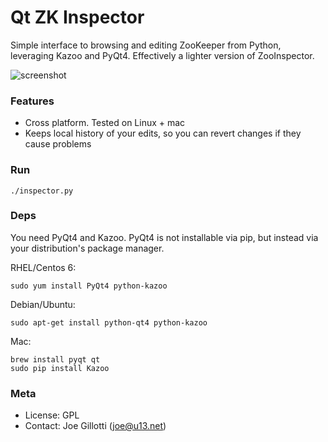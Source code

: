 # Qt ZK Inspector

Simple interface to browsing and editing ZooKeeper from Python, leveraging Kazoo and PyQt4. Effectively a lighter version of ZooInspector.

![screenshot](http://jrgp.us/screenshots/qtinspector/mac_mainwindow1.png)

### Features

- Cross platform. Tested on Linux + mac
- Keeps local history of your edits, so you can revert changes if they cause problems

### Run

    ./inspector.py

### Deps

You need PyQt4 and Kazoo. PyQt4 is not installable via pip, but instead via your distribution's package manager.

RHEL/Centos 6:

    sudo yum install PyQt4 python-kazoo

Debian/Ubuntu:

    sudo apt-get install python-qt4 python-kazoo
    
Mac:

    brew install pyqt qt
    sudo pip install Kazoo
    
### Meta

- License: GPL
- Contact: Joe Gillotti (<joe@u13.net>)
